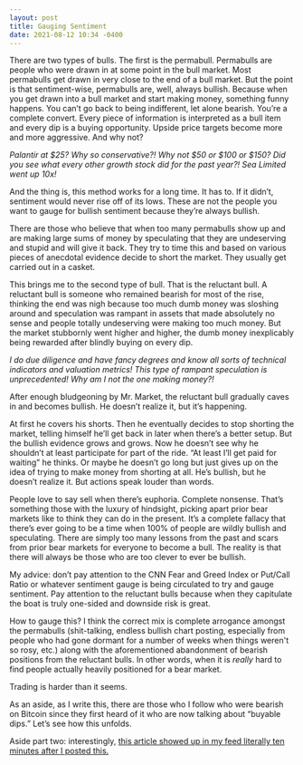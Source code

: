 ```yaml
---
layout: post
title: Gauging Sentiment
date: 2021-08-12 10:34 -0400
---
```


There are two types of bulls. The first is the permabull. Permabulls are people who were drawn in at some point in the bull market. Most permabulls get drawn in very close to the end of a bull market. But the point is that sentiment-wise, permabulls are, well, always bullish. Because when you get drawn into a bull market and start making money, something funny happens. You can’t go back to being indifferent, let alone bearish. You’re a complete convert. Every piece of information is interpreted as a bull item and every dip is a buying opportunity. Upside price targets become more and more aggressive. And why not?

<i>Palantir at $25? Why so conservative?! Why not $50 or $100 or $150? Did you see what every other growth stock did for the past year?! Sea Limited went up 10x!</i>

And the thing is, this method works for a long time. It has to. If it didn’t, sentiment would never rise off of its lows. These are not the people you want to gauge for bullish sentiment because they’re always bullish.

There are those who believe that when too many permabulls show up and are making large sums of money by speculating that they are undeserving and stupid and will give it back. They try to time this and based on various pieces of anecdotal evidence decide to short the market. They usually get carried out in a casket.

This brings me to the second type of bull. That is the reluctant bull. A reluctant bull is someone who remained bearish for most of the rise, thinking the end was nigh because too much dumb money was sloshing around and speculation was rampant in assets that made absolutely no sense and people totally undeserving were making too much money. But the market stubbornly went higher and higher, the dumb money inexplicably being rewarded after blindly buying on every dip.

<i>I do due diligence and have fancy degrees and know all sorts of technical indicators and valuation metrics! This type of rampant speculation is unprecedented! Why am I not the one making money?!</i>

After enough bludgeoning by Mr. Market, the reluctant bull gradually caves in and becomes bullish. He doesn’t realize it, but it’s happening.

At first he covers his shorts. Then he eventually decides to stop shorting the market, telling himself he’ll get back in later when there’s a better setup. But the bullish evidence grows and grows. Now he doesn’t see why he shouldn’t at least participate for part of the ride. “At least I’ll get paid for waiting” he thinks. Or maybe he doesn’t go long but just gives up on the idea of trying to make money from shorting at all. He’s bullish, but he doesn’t realize it. But actions speak louder than words.

People love to say sell when there’s euphoria. Complete nonsense. That’s something those with the luxury of hindsight, picking apart prior bear markets like to think they can do in the present. It’s a complete fallacy that there’s ever going to be a time when 100% of people are wildly bullish and speculating. There are simply too many lessons from the past and scars from prior bear markets for everyone to become a bull. The reality is that there will always be those who are too clever to ever be bullish.

My advice: don’t pay attention to the CNN Fear and Greed Index or Put/Call Ratio or whatever sentiment gauge is being circulated to try and gauge sentiment. Pay attention to the reluctant bulls because when they capitulate the boat is truly one-sided and downside risk is great.

How to gauge this? I think the correct mix is complete arrogance amongst the permabulls (shit-talking, endless bullish chart posting, especially from people who had gone dormant for a number of weeks when things weren't so rosy, etc.) along with the aforementioned abandonment of bearish positions from the reluctant bulls. In other words, when it is <i>really</i> hard to find people actually heavily positioned for a bear market.

Trading is harder than it seems.

As an aside, as I write this, there are those who I follow who were bearish on Bitcoin since they first heard of it who are now talking about “buyable dips.” Let’s see how this unfolds.

Aside part two: interestingly, <a href="https://www.teslarati.com/tesla-tslaq-abandons-short-bet-no-revival/" target="_blank">this article showed up in my feed literally ten minutes after I posted this.</a>
